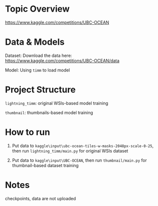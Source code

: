 # Topic Overview
https://www.kaggle.com/competitions/UBC-OCEAN

# Data & Models
Dataset: Download the data here: https://www.kaggle.com/competitions/UBC-OCEAN/data

Model: Using `timm` to load model
# Project Structure
`lightning_timm`: original WSIs-based model training 

`thumbnail`: thumbnails-based model training

# How to run
1. Put data to `kaggle\input\ubc-ocean-tiles-w-masks-2048px-scale-0-25`, then run `lightning_timm/main.py` for original WSIs dataset

2. Put data to `kaggle\input\UBC-OCEAN`, then run `thumbnail/main.py` for thumbnail-based dataset training

# Notes
checkpoints, data are not uploaded
